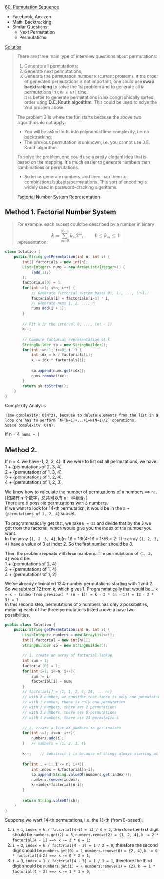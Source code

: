 [60. Permutation Sequence](https://leetcode.com/problems/permutation-sequence/)

* Facebook, Amazon
* Math, Backtracking
* Similar Questions:
    * Next Permutation
    * Permutations
    
    
[Solution](https://leetcode.com/problems/permutation-sequence/solution/)

> There are three main type of interview questions about permutations:
> 1. Generate all permutations;
> 2. Generate next permutations;
> 3. Generate the permutation number k (current problem).
> If the order of generated permutations is not important, one could use **swap backtracking** to solve the 1st problem and to generate all `N!` permutations in `O(N x N!)` time.      
> It is better to generate permutations in lexicongraphically sorted order using **D.E. Knuth algorithm**. This could be used to solve the 2nd problem above.
> 
> The problem 3 is where the fun starts because the above two algorithms do not apply:
> * You will be asked to fit into polynomial time complexity, i.e. no backtracking;
> * The previous permutation is unknown, i.e. you cannot use D.E. Knuth algorithm.
>
> To solve the problem, one could use a pretty elegant idea that is based on the mapping. It's much easier to generate numbers than combinations or permutations.
> * So let us generate numbers, and then map them to combinations/subsets/permutations.
> This sort of encoding is widely used in password-cracking algorithms.
>
> [Factorial Number System Representation](https://en.wikipedia.org/wiki/Factorial_number_system)

## Method 1. Factorial Number System
> For example, each subset could be described by a number in binary representation:
> ![permutation sequence](images/60_permutation_sequence.png)
>

```java 
class Solution {
    public String getPermutation(int n, int k) {
        int[] factorials = new int[n];
        List<Integer> nums = new ArrayList<Integer>() {
            {add(1);}
        };
        factorials[0] = 1;
        for(int i=1; i<n; i++) {
            // Generate factorial system bases 0!, 1!, ..., (n-1)!
            factorials[i] = factorials[i-1] * i;
            // Generate nums 1, 2, ..., n
            nums.add(i + 1);
        }
        
        // Fit k in the interval 0, ..., (n! - 1)
        k--;
        
        // Compute factorial representation of k
        StringBuilder sb = new StringBuilder();
        for(int i=n-1; i>=0; i--) {
            int idx = k / factorials[i];
            k -= idx * factorials[i];
            
            sb.append(nums.get(idx));
            nums.remove(idx);
        }
        return sb.toString();
    }
}
```
Complexity Analysis

    Time complexity: O(N^2), because to delete elements from the list in a loop one has to perform `N+(N−1)+...+1=N(N−1)/2` operations.
    Space complexity: O(N).

If n = 4, `nums = [`

## Method 2. 
If n = 4, we have {1, 2, 3, 4}. If we were to list out all permutations, we have:           
1 + {permutations of 2, 3, 4},          
2 + {permutations of 1, 3, 4},          
3 + {permutations of 1, 2, 4},          
4 + {permutations of 1, 2, 3},          

We know how to calculate the number of permutations of n numbers ==> `n!`. [如果有 n 个数字，总共可以有 `n！` 种组合。]          
There are 6 possible permutations with 3 numbers.           
If we want to look for 14-th permutation, it would be in the `3 + {permutations of 1, 2, 4}` subset.            

To programmatically get that, we take `k = 13` and divide that by the 6 we got from the factorial, which would give you the index of the number you want.       
In the array `{1, 2, 3, 4}`, k/(n-1)! = 13/(4-1)! = 13/6 = 2. The array `{1, 2, 3, 4}` have a value of 3 at index 2. So the first number should be 3.   

Then the problem repeats with less numbers. The permutations of `{1, 2, 4}` would be:       
1 + {permutations of 2, 4}          
2 + {permutations of 1, 4}          
4 + {permutations of 1, 2}          

We've already eliminated 12 4-number permutations starting with 1 and 2. So we subtract 12 from k, which gives 1. Programmatically that would be...
`k = k - (index from previous) * (n - 1)! = k - 2 * (n - 1)! = 13 - 2 * 3! = 1`         
In this second step, permutations of 2 numbers has only 2 possibilities, meaning each of the three permutations listed above a have two possibilities.
 
```java 
public class Solution {
    public String getPermutation(int n, int k) {
        List<Integer> numbers = new ArrayList<>();
        int[] factorial = new int[n+1];
        StringBuilder sb = new StringBuilder();
        
        // 1. create an array of factorial lookup
        int sum = 1;
        factorial[0] = 1;
        for(int i=1; i<=n; i++){
            sum *= i;
            factorial[i] = sum;
        }
        // factorial[] = {1, 1, 2, 6, 24, ... n!}
        // with 0 number, we consider that there is only one permutation
        // with 1 number, there is only one permutation
        // with 2 numbers, there are 2 permutations
        // with 3 numbers, there are 6 permutations
        // with 4 numbers, there are 24 permutations
        
        // 2. create a list of numbers to get indices
        for(int i=1; i<=n; i++){
            numbers.add(i);
        }   // numbers = {1, 2, 3, 4}
        
        k--;    // Substract 1 is because of things always starting at 0.
        
        for(int i = 1; i <= n; i++){
            int index = k/factorial[n-i];
            sb.append(String.valueOf(numbers.get(index)));
            numbers.remove(index);
            k-=index*factorial[n-i];
        }
        
        return String.valueOf(sb);
    }
}
```
Supporse we want 14-th permutations, i.e. the 13-th (from 0-based).
1. `i = 1`, `index = k / factorial[4-1] = 13 / 6 = 2`, therefore the first digit should be `numbers.get(2) = 3`, `numbers.remove(2) = {1, 2, 4}`, `k -= 2 * factorial[4 - 1] ==> k -= 2 * 6 = 1`;
2. `i = 2`, `index = k / factorial[4 - 2] = 1 / 2 = 0`, therefore the second digit should be `numbers.get(0) = 1`, `numbers.remove(0) = {2, 4}`, `k -= 0 * factorial[4-2] ==> k -= 0 * 2 = 1`;
3. `i = 3`, `index = 1 / factorial[4 - 3] = 1 / 1 = 1`, therefore the third digit should be `numbers.get(1) = 4`, `numbers.remove(1) = {2}`, `k -= 1 * factorial[4 - 3] ==> k -= 1 * 1 = 0`;


